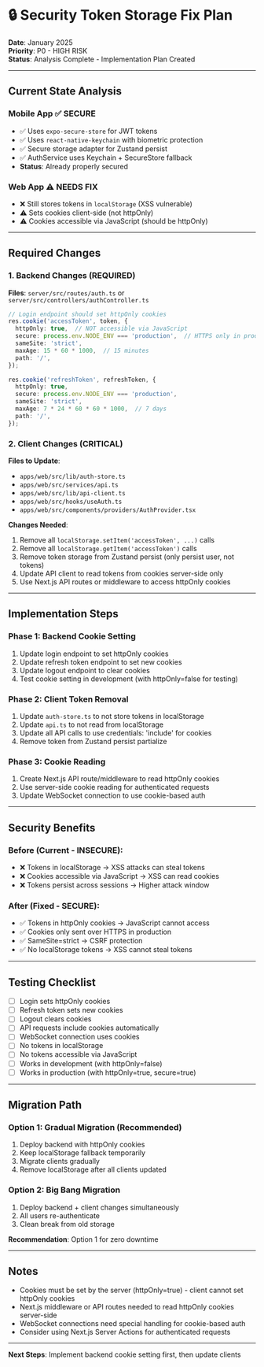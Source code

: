 # 🔒 Security Token Storage Fix Plan

**Date**: January 2025  
**Priority**: P0 - HIGH RISK  
**Status**: Analysis Complete - Implementation Plan Created

---

## Current State Analysis

### Mobile App ✅ SECURE
- ✅ Uses `expo-secure-store` for JWT tokens
- ✅ Uses `react-native-keychain` with biometric protection
- ✅ Secure storage adapter for Zustand persist
- ✅ AuthService uses Keychain + SecureStore fallback
- **Status**: Already properly secured

### Web App ⚠️ NEEDS FIX
- ❌ Still stores tokens in `localStorage` (XSS vulnerable)
- ⚠️ Sets cookies client-side (not httpOnly)
- ⚠️ Cookies accessible via JavaScript (should be httpOnly)

---

## Required Changes

### 1. Backend Changes (REQUIRED)
**Files**: `server/src/routes/auth.ts` or `server/src/controllers/authController.ts`

```typescript
// Login endpoint should set httpOnly cookies
res.cookie('accessToken', token, {
  httpOnly: true,  // NOT accessible via JavaScript
  secure: process.env.NODE_ENV === 'production',  // HTTPS only in production
  sameSite: 'strict',
  maxAge: 15 * 60 * 1000,  // 15 minutes
  path: '/',
});

res.cookie('refreshToken', refreshToken, {
  httpOnly: true,
  secure: process.env.NODE_ENV === 'production',
  sameSite: 'strict',
  maxAge: 7 * 24 * 60 * 60 * 1000,  // 7 days
  path: '/',
});
```

### 2. Client Changes (CRITICAL)
**Files to Update**:
- `apps/web/src/lib/auth-store.ts`
- `apps/web/src/services/api.ts`
- `apps/web/src/lib/api-client.ts`
- `apps/web/src/hooks/useAuth.ts`
- `apps/web/src/components/providers/AuthProvider.tsx`

**Changes Needed**:
1. Remove all `localStorage.setItem('accessToken', ...)` calls
2. Remove all `localStorage.getItem('accessToken')` calls
3. Remove token storage from Zustand persist (only persist user, not tokens)
4. Update API client to read tokens from cookies server-side only
5. Use Next.js API routes or middleware to access httpOnly cookies

---

## Implementation Steps

### Phase 1: Backend Cookie Setting
1. Update login endpoint to set httpOnly cookies
2. Update refresh token endpoint to set new cookies
3. Update logout endpoint to clear cookies
4. Test cookie setting in development (with httpOnly=false for testing)

### Phase 2: Client Token Removal
1. Update `auth-store.ts` to not store tokens in localStorage
2. Update `api.ts` to not read from localStorage
3. Update all API calls to use credentials: 'include' for cookies
4. Remove token from Zustand persist partialize

### Phase 3: Cookie Reading
1. Create Next.js API route/middleware to read httpOnly cookies
2. Use server-side cookie reading for authenticated requests
3. Update WebSocket connection to use cookie-based auth

---

## Security Benefits

### Before (Current - INSECURE):
- ❌ Tokens in localStorage → XSS attacks can steal tokens
- ❌ Cookies accessible via JavaScript → XSS can read cookies
- ❌ Tokens persist across sessions → Higher attack window

### After (Fixed - SECURE):
- ✅ Tokens in httpOnly cookies → JavaScript cannot access
- ✅ Cookies only sent over HTTPS in production
- ✅ SameSite=strict → CSRF protection
- ✅ No localStorage tokens → XSS cannot steal tokens

---

## Testing Checklist

- [ ] Login sets httpOnly cookies
- [ ] Refresh token sets new cookies
- [ ] Logout clears cookies
- [ ] API requests include cookies automatically
- [ ] WebSocket connection uses cookies
- [ ] No tokens in localStorage
- [ ] No tokens accessible via JavaScript
- [ ] Works in development (with httpOnly=false)
- [ ] Works in production (with httpOnly=true, secure=true)

---

## Migration Path

### Option 1: Gradual Migration (Recommended)
1. Deploy backend with httpOnly cookies
2. Keep localStorage fallback temporarily
3. Migrate clients gradually
4. Remove localStorage after all clients updated

### Option 2: Big Bang Migration
1. Deploy backend + client changes simultaneously
2. All users re-authenticate
3. Clean break from old storage

**Recommendation**: Option 1 for zero downtime

---

## Notes

- Cookies must be set by the server (httpOnly=true) - client cannot set httpOnly cookies
- Next.js middleware or API routes needed to read httpOnly cookies server-side
- WebSocket connections need special handling for cookie-based auth
- Consider using Next.js Server Actions for authenticated requests

---

**Next Steps**: Implement backend cookie setting first, then update clients

